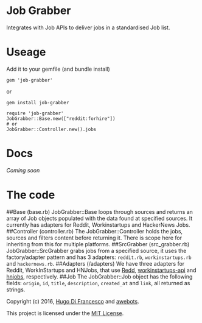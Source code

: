 # Job Grabber

Integrates with Job APIs to deliver jobs in a standardised Job list.

# Useage
Add it to your gemfile (and bundle install)
```
gem 'job-grabber'
```
or 
```
gem install job-grabber
```

```
require 'job-grabber'
JobGrabber::Base.new(["reddit:forhire"])
# or
JobGrabber::Controller.new().jobs
```
# Docs
*Coming soon*

# The code
##Base (base.rb)
JobGrabber::Base loops through sources and returns an array of Job objects populated with the data found at specified sources. It currently has adapters for Reddit, Workinstartups and HackerNews Jobs.
##Controller (controller.rb)
The JobGrabber::Controller holds the jobs, sources and filters content before returning it. There is scope here for inheriting from this for multiple platforms.
##SrcGrabber (src_grabber.rb)
JobGrabber::SrcGrabber grabs jobs from a specified source, it uses the factory/adapter pattern and has 3 adapters: `reddit.rb`, `workinstartups.rb` and `hackernews.rb`.
##Adapters (/adapters)
We have three adapters for Reddit, WorkInStartups and HNJobs, that use [Redd](https://github.com/avinashbot/redd), [workinstartups-api](https://github.com/HugoDF/workinstartups-api) and [hnjobs](https:github.com/HugoDF), respectively.
##Job 
The JobGrabber::Job object has the following fields: 
`origin`, `id`, `title`, `description`, `created_at` and `link`, all returned as strings.

Copyright (c) 2016, [Hugo Di Francesco](https://twitter.com/hugo__df) and [awebots](http://www.awebots.com).

This project is licensed under the [MIT License](LICENSE.md).